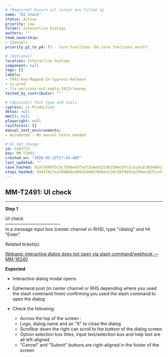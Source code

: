 ```yaml
---
# (Required) Ensure all values are filled up
name: "UI check"
status: Active
priority: Low
folder: Interactive Dialogs
authors: ""
team_ownership: 
- Channels
priority_p1_to_p4: P2 - Core Functions (Do core functions work?)

# (Optional)
location: Interactive Dialogs
component: null
tags: []
labels: 
- TM4J-Key-Mapped-In-Cypress-Release
- cy-prod
- fix-versions-not-empty-2022cleanup
tested_by_contributor: ""

# (Optional) Test type and tools
cypress: in Production
detox: null
mmctl: null
playwright: null
rainforest: []
manual_test_environments: 
- Automated - No manual tests needed

# Do not change
id: 5483722
key: MM-T2491
created_on: "2020-05-22T17:42:40Z"
last_updated: ""
case_hashed: 92a7a50975c9c79d6e43fadf1b4e9322db3384cb7c3ca1aa3c9b5064213f0abc26e326aa13d68446e4242c2ceb2864fd
steps_hashed: 584378c5ea7d8884ed86d1dde670d6e2c34c50f9d93a270ee2675caf41c014be365954251c8e87c65c9455f82bcb18cf
---
```


<!-- (Auto-generated) Based on frontmatter's "key" and "name" -->

## MM-T2491: UI check

---

**Step 1**

UI check\
–––––––––––––––––––––––––\
In a message input box (center channel or RHS), type "/dialog" and hit "Enter"

_Related ticket(s):_

[Webapp: interactive dialog does not open via slash command/webhook — MM-18340](https://mattermost.atlassian.net/browse/MM-18340)

**Expected**

- Interactive dialog modal opens

- Ephemeral post (in center channel or RHS depending where you used the slash command from) confirming you used the slash command to open the dialog

- Check the following:

  - Across the top of the screen :
  - Logo, dialog name and an "X" to close the dialog
  - Scrollbar down the right can scroll to the bottom of the dialog screen
  - Option selection box titles, input text/selection box and help text are all left-aligned
  - "Cancel" and "Submit" buttons are right-aligned in the footer of the screen
